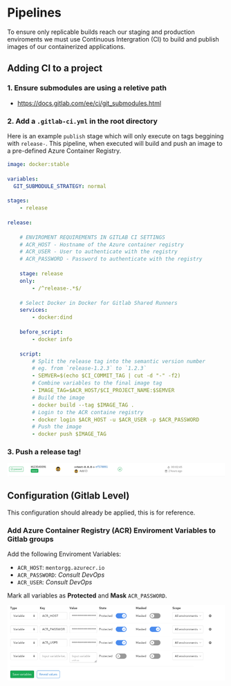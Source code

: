 # Pipelines

To ensure only replicable builds reach our staging and production enviroments we must use Continuous Intergration (CI) to build and publish images of our containerized applications.

## Adding CI to a project

### 1. Ensure submodules are using a reletive path

- https://docs.gitlab.com/ee/ci/git_submodules.html

### 2. Add a `.gitlab-ci.yml` in the root directory

Here is an example `publish` stage which will only execute on tags beggining with `release-`.
This pipeline, when executed will build and push an image to a pre-defined Azure Container Registry.

```yml
image: docker:stable

variables:
  GIT_SUBMODULE_STRATEGY: normal

stages:
    - release

release:

    # ENVIROMENT REQUIREMENTS IN GITLAB CI SETTINGS
    # ACR_HOST - Hostname of the Azure container registry
    # ACR_USER - User to authenticate with the registry
    # ACR_PASSWORD - Password to authenticate with the registry

    stage: release
    only:
        - /^release-.*$/

    # Select Docker in Docker for Gitlab Shared Runners
    services:
        - docker:dind

    before_script:
        - docker info

    script:
        # Split the release tag into the semantic version number
        # eg. from `release-1.2.3` to `1.2.3`
        - SEMVER=$(echo $CI_COMMIT_TAG | cut -d "-" -f2)
        # Combine variables to the final image tag
        - IMAGE_TAG=$ACR_HOST/$CI_PROJECT_NAME:$SEMVER
        # Build the image
        - docker build --tag $IMAGE_TAG .
        # Login to the ACR containe registry
        - docker login $ACR_HOST -u $ACR_USER -p $ACR_PASSWORD
        # Push the image
        - docker push $IMAGE_TAG
```

### 3. Push a release tag!

![alt test](./Images/ci_success.png "Example Success Pipeline")


## Configuration (Gitlab Level)

This configuration should already be applied, this is for reference.

### Add Azure Container Registry (ACR) Enviroment Variables to Gitlab groups

Add the following Enviroment Variables:

- `ACR_HOST`: `mentorgg.azurecr.io`
- `ACR_PASSWORD`: *Consult DevOps*
- `ACR_USER`: *Consult DevOps*

Mark all variables as **Protected** and **Mask** `ACR_PASSWORD`.

![alt text](./Images/ci_vars.png "Gitlab Enviroment Variable Setup")



